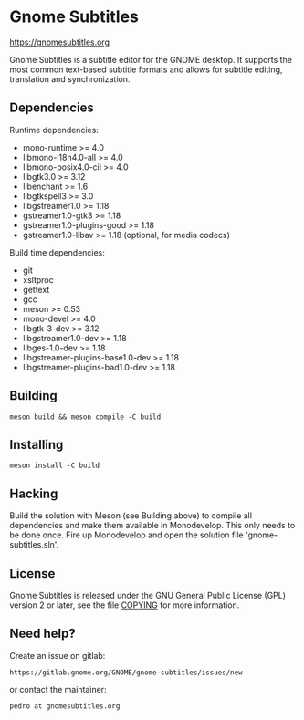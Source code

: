 # Gnome Subtitles

https://gnomesubtitles.org

Gnome Subtitles is a subtitle editor for the GNOME desktop. It supports the most
common text-based subtitle formats and allows for subtitle editing, translation
and synchronization.


## Dependencies

Runtime dependencies:
- mono-runtime			>= 4.0
- libmono-i18n4.0-all		>= 4.0
- libmono-posix4.0-cil		>= 4.0
- libgtk3.0			>= 3.12
- libenchant			>= 1.6
- libgtkspell3			>= 3.0
- libgstreamer1.0		>= 1.18
- gstreamer1.0-gtk3		>= 1.18
- gstreamer1.0-plugins-good	>= 1.18
- gstreamer1.0-libav		>= 1.18 (optional, for media codecs)

Build time dependencies:
- git
- xsltproc
- gettext
- gcc
- meson			>= 0.53
- mono-devel		>= 4.0
- libgtk-3-dev		>= 3.12
- libgstreamer1.0-dev	>= 1.18
- libges-1.0-dev	>= 1.18
- libgstreamer-plugins-base1.0-dev	>= 1.18
- libgstreamer-plugins-bad1.0-dev	>= 1.18


## Building

	meson build && meson compile -C build


## Installing

	meson install -C build


## Hacking

Build the solution with Meson (see Building above) to compile all dependencies
and make them available in Monodevelop. This only needs to be done once.
Fire up Monodevelop and open the solution file 'gnome-subtitles.sln'.


## License

Gnome Subtitles is released under the GNU General Public License (GPL) version 2 or
later, see the file [COPYING](COPYING) for more information.


## Need help?

Create an issue on gitlab:

	https://gitlab.gnome.org/GNOME/gnome-subtitles/issues/new

or contact the maintainer:

	pedro at gnomesubtitles.org

